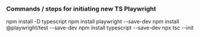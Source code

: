 ### Commands / steps for initiating new TS Playwright
npm install -D typescript
npm install playwright --save-dev
npm install @playwright/test --save-dev
npm install typescript --save-dev
npx tsc --init




